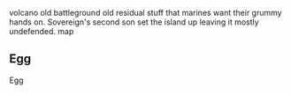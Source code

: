 volcano old battleground old residual stuff that marines want their grummy hands on. Sovereign's second son set the island up leaving it mostly undefended. map

## Egg
Egg